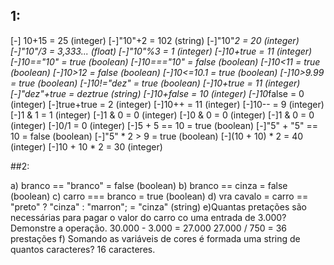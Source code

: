 ## 1:
[-] 10+15 = 25 (integer)
[-]"10"+2 = 102 (string)
[-]"10"*2 = 20 (integer)
[-]"10"/3 = 3,333... (float)
[-]"10"%3 = 1 (integer)
[-]10+true = 11 (integer)
[-]10=="10" = true (boolean)
[-]10==="10" = false (boolean)
[-]10<11 = true (boolean)
[-]10>12 = false (boolean)
[-]10<=10.1 = true (boolean)
[-]10>9.99 = true (boolean)
[-]10!="dez" = true (boolean)
[-]10+true =  11 (integer)
[-]"dez"+true = deztrue (string)
[-]10+false = 10 (integer)
[-]10*false = 0 (integer)
[-]true+true = 2 (integer)
[-]10++ = 11 (integer)
[-]10-- = 9 (integer)
[-]1 & 1 = 1 (integer)
[-]1 & 0 = 0 (integer)
[-]0 & 0 = 0 (integer)
[-]1 & 0 = 0 (integer)
[-]0/1 = 0 (integer)
[-]5 + 5 == 10 = true (boolean)
[-]"5" + "5" == 10 = false (boolean)
[-]"5" * 2 > 9 = true (boolean)
[-](10 + 10) * 2 = 40 (integer)
[-]10 + 10 * 2 = 30 (integer)

##2:

a) branco == "branco" = false (boolean)
b) branco == cinza = false (boolean)
c) carro === branco = true (boolean)
d) vra cavalo = carro == "preto" ? "cinza" : "marron"; = "cinza" (string)
e)Quantas pretações são necessárias para pagar o valor do carro co uma entrada de 3.000? Demonstre a operação.
	30.000 - 3.000 = 27.000
	27.000 / 750 = 36 prestações
f) Somando as variáveis de cores é formada uma string de quantos caracteres? 16 caracteres.
